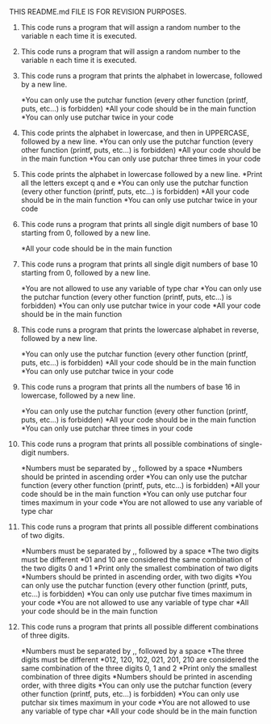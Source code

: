 THIS README.md FILE IS FOR REVISION PURPOSES.

1. This code runs a program that will assign a random number to the variable n each time it is executed.

2. This code runs a program that will assign a random number to the variable n each time it is executed.

3. This code runs a program that prints the alphabet in lowercase, followed by a new line.

   *You can only use the putchar function (every other function (printf, puts, etc…) is forbidden)
   *All your code should be in the main function
   *You can only use putchar twice in your code

4. This code prints the alphabet in lowercase, and then in UPPERCASE, followed by a new line.
   *You can only use the putchar function (every other function (printf, puts, etc…) is forbidden)
   *All your code should be in the main function
   *You can only use putchar three times in your code

5. This code prints the alphabet in lowercase followed by a new line.
   *Print all the letters except q and e
   *You can only use the putchar function (every other function (printf, puts, etc…) is forbidden)
   *All your code should be in the main function
   *You can only use putchar twice in your code

6. This code runs a program that prints all single digit numbers of base 10 starting from 0, followed by a new line.

   *All your code should be in the main function

7. This code runs a program that prints all single digit numbers of base 10 starting from 0, followed by a new line.

   *You are not allowed to use any variable of type char
   *You can only use the putchar function (every other function (printf, puts, etc…) is forbidden)
   *You can only use putchar twice in your code
   *All your code should be in the main function

8. This code runs a program that prints the lowercase alphabet in reverse, followed by a new line.

   *You can only use the putchar function (every other function (printf, puts, etc…) is forbidden)
   *All your code should be in the main function
   *You can only use putchar twice in your code

9. This code runs a program that prints all the numbers of base 16 in lowercase, followed by a new line.

   *You can only use the putchar function (every other function (printf, puts, etc…) is forbidden)
   *All your code should be in the main function
   *You can only use putchar three times in your code

10. This code runs a program that prints all possible combinations of single-digit numbers.

    *Numbers must be separated by ,, followed by a space
    *Numbers should be printed in ascending order
    *You can only use the putchar function (every other function (printf, puts, etc…) is forbidden)
    *All your code should be in the main function
    *You can only use putchar four times maximum in your code
    *You are not allowed to use any variable of type char

11. This code runs a program that prints all possible different combinations of two digits.

    *Numbers must be separated by ,, followed by a space
    *The two digits must be different
    *01 and 10 are considered the same combination of the two digits 0 and 1
    *Print only the smallest combination of two digits
    *Numbers should be printed in ascending order, with two digits
    *You can only use the putchar function (every other function (printf, puts, etc…) is forbidden)
    *You can only use putchar five times maximum in your code
    *You are not allowed to use any variable of type char
     *All your code should be in the main function

12. This code runs a program that prints all possible different combinations of three digits.

    *Numbers must be separated by ,, followed by a space
    *The three digits must be different
    *012, 120, 102, 021, 201, 210 are considered the same combination of the three digits 0, 1 and 2
    *Print only the smallest combination of three digits
    *Numbers should be printed in ascending order, with three digits
    *You can only use the putchar function (every other function (printf, puts, etc…) is forbidden)
    *You can only use putchar six times maximum in your code
    *You are not allowed to use any variable of type char
    *All your code should be in the main function